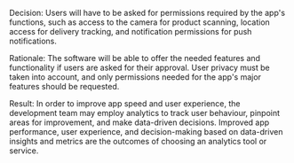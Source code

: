Decision: Users will have to be asked for permissions required by the app's functions, such as access to the camera for product scanning, location access for delivery tracking, and notification permissions for push notifications.

Rationale: The software will be able to offer the needed features and functionality if users are asked for their approval. User privacy must be taken into account, and only permissions needed for the app's major features should be requested.

Result: In order to improve app speed and user experience, the development team may employ analytics to track user behaviour, pinpoint areas for improvement, and make data-driven decisions. Improved app performance, user experience, and decision-making based on data-driven insights and metrics are the outcomes of choosing an analytics tool or service.
